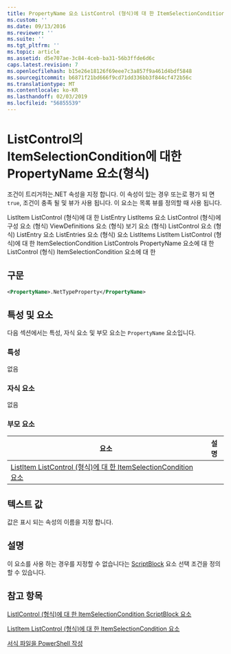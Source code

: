 ```yaml
---
title: PropertyName 요소 ListControl (형식)에 대 한 ItemSelectionCondition | Microsoft Docs
ms.custom: ''
ms.date: 09/13/2016
ms.reviewer: ''
ms.suite: ''
ms.tgt_pltfrm: ''
ms.topic: article
ms.assetid: d5e707ae-3c84-4ceb-ba31-56b3ffde6d6c
caps.latest.revision: 7
ms.openlocfilehash: b15e26e18126f69eee7c3a857f9a461d4bdf5848
ms.sourcegitcommit: b6871f21bd666f9cd71dd336bb3f844cf472b56c
ms.translationtype: MT
ms.contentlocale: ko-KR
ms.lasthandoff: 02/03/2019
ms.locfileid: "56855539"
---
```

# <a name="propertyname-element-for-itemselectioncondition-for-listcontrol-format"></a>ListControl의 ItemSelectionCondition에 대한 PropertyName 요소(형식)

조건이 트리거하는.NET 속성을 지정 합니다. 이 속성이 있는 경우 또는로 평가 되 면 `true`, 조건이 충족 될 및 뷰가 사용 됩니다. 이 요소는 목록 뷰를 정의할 때 사용 됩니다.

ListItem ListControl (형식)에 대 한 ListEntry ListItems 요소 ListControl (형식)에 구성 요소 (형식) ViewDefinitions 요소 (형식) 보기 요소 (형식) ListControl 요소 (형식) ListEntry 요소 ListEntries 요소 (형식) 요소 ListItems ListItem ListControl (형식)에 대 한 ItemSelectionCondition ListControls PropertyName 요소에 대 한 ListControl (형식) ItemSelectionCondition 요소에 대 한

## <a name="syntax"></a>구문

```xml
<PropertyName>.NetTypeProperty</PropertyName>
```

## <a name="attributes-and-elements"></a>특성 및 요소

다음 섹션에서는 특성, 자식 요소 및 부모 요소는 `PropertyName` 요소입니다.

### <a name="attributes"></a>특성

없음

### <a name="child-elements"></a>자식 요소

없음

### <a name="parent-elements"></a>부모 요소

|요소|설명|
|-------------|-----------------|
|[ListItem ListControl (형식)에 대 한 ItemSelectionCondition 요소](./itemselectioncondition-element-for-listitem-for-listcontrol-format.md)||

## <a name="text-value"></a>텍스트 값

값은 표시 되는 속성의 이름을 지정 합니다.

## <a name="remarks"></a>설명

이 요소를 사용 하는 경우를 지정할 수 없습니다는 [ScriptBlock](./scriptblock-element-for-itemselectioncondition-for-listcontrol-format.md) 요소 선택 조건을 정의할 수 있습니다.

## <a name="see-also"></a>참고 항목

[ListIControl (형식)에 대 한 ItemSelectionCondition ScriptBlock 요소](./scriptblock-element-for-itemselectioncondition-for-listcontrol-format.md)

[ListItem ListControl (형식)에 대 한 ItemSelectionCondition 요소](./itemselectioncondition-element-for-listitem-for-listcontrol-format.md)

[서식 파일을 PowerShell 작성](./writing-a-powershell-formatting-file.md)
